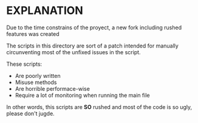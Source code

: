 # EXPLANATION


Due to the time constrains of the proyect, a new fork including rushed features was created
 
The scripts in this directory are sort of a patch intended for manually circunventing most of the unfixed issues in the
script.


These scripts:
- Are poorly written
- Misuse methods
- Are horrible performace-wise
- Require a lot of monitoring when running the main file

In other words, this scripts are **SO** rushed and most of the code is so ugly, please don't jugde.